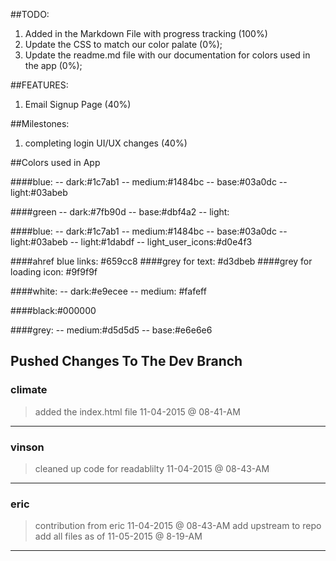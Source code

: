 ##TODO:

1. Added in the Markdown File with progress tracking (100%)
2. Update the CSS to match our color palate (0%);
3. Update the readme.md file with our documentation for colors used in the app (0%); 

##FEATURES:

1. Email Signup Page (40%) 


##Milestones:
1. completing login UI/UX changes (40%) 

##Colors used in App

####blue:
-- dark:#1c7ab1
-- medium:#1484bc
-- base:#03a0dc
-- light:#03abeb

####green
-- dark:#7fb90d
-- base:#dbf4a2
-- light:


####blue:
-- dark:#1c7ab1
-- medium:#1484bc
-- base:#03a0dc
-- light:#03abeb
-- light:#1dabdf
-- light_user_icons:#d0e4f3

####ahref blue links: #659cc8
####grey for text: #d3dbeb
####grey for loading icon: #9f9f9f

####white:
-- dark:#e9ecee
-- medium: #fafeff

####black:#000000

####grey:
-- medium:#d5d5d5
-- base:#e6e6e6



## Pushed Changes To The Dev Branch

### climate 
> added the index.html file
> 11-04-2015 @ 08-41-AM

---

### vinson
> cleaned up code for readablilty
> 11-04-2015 @ 08-43-AM

---

### eric

> contribution from eric
> 11-04-2015 @ 08-43-AM
> add upstream to repo
> add all files as of 11-05-2015 @ 8-19-AM

---


